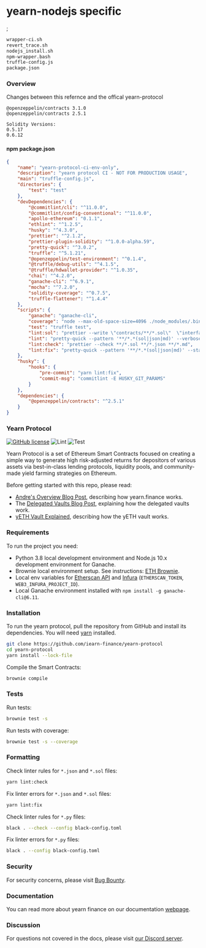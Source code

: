 # yearn-nodejs specific

;
```bash
wrapper-ci.sh
revert_trace.sh
nodejs_install.sh
npm-wrapper.bash
truffle-config.js
package.json
```

### Overview 

Changes between this refernce and the offical yearn-protocol 

    @openzeppelin/contracts 3.1.0
    @openzeppelin/contracts 2.5.1

    Solidity Versions:
    0.5.17
    0.6.12



#### npm package.json

```json
{
    "name": "yearn-protocol-ci-env-only",
    "description": "yearn protocol CI - NOT FOR PRODUCTION USAGE",
    "main": "truffle-config.js",
    "directories": {
        "test": "test"
    },
    "devDependencies": {
        "@commitlint/cli": "^11.0.0",
        "@commitlint/config-conventional": "^11.0.0",
        "apollo-ethereum": "0.1.1",
        "ethlint": "^1.2.5",
        "husky": "^4.3.0",
        "prettier": "^2.1.2",
        "prettier-plugin-solidity": "^1.0.0-alpha.59",
        "pretty-quick": "^3.0.2",
        "truffle": "^5.1.21",
        "@openzeppelin/test-environment": "^0.1.4",
        "@truffle/debug-utils": "^4.1.5",
        "@truffle/hdwallet-provider": "^1.0.35",
        "chai": "^4.2.0",
        "ganache-cli": "^6.9.1",
        "mocha": "^7.2.0",
        "solidity-coverage": "^0.7.5",
        "truffle-flattener": "^1.4.4"
    },
    "scripts": {
        "ganache": "ganache-cli",
        "coverage": "node --max-old-space-size=4096 ./node_modules/.bin/truffle run coverage --network development",
        "test": "truffle test",
        "lint:sol": "prettier --write \"contracts/**/*.sol\"  \"interfaces/**/*.sol\" --loglevel debug --plugin prettier-plugin-solidity",
        "lint": "pretty-quick --pattern '**/*.*(sol|json|md)' --verbose",
        "lint:check": "prettier --check **/*.sol **/*.json **/*.md",
        "lint:fix": "pretty-quick --pattern '**/*.*(sol|json|md)' --staged --verbose"
    },
    "husky": {
        "hooks": {
            "pre-commit": "yarn lint:fix",
            "commit-msg": "commitlint -E HUSKY_GIT_PARAMS"
        }
    },
    "dependencies": {
        "@openzeppelin/contracts": "^2.5.1"
    }
}
```

### Yearn Protocol

[![GitHub license](https://img.shields.io/badge/license-AGPL-blue.svg)](https://github.com/iearn-finance/yearn-protocol/blob/master/LICENSE)
![Lint](https://github.com/iearn-finance/yearn-protocol/workflows/Lint/badge.svg)
![Test](https://github.com/iearn-finance/yearn-protocol/workflows/Test/badge.svg)

Yearn Protocol is a set of Ethereum Smart Contracts focused on creating a simple way to generate high risk-adjusted returns for depositors of various assets via best-in-class lending protocols, liquidity pools, and community-made yield farming strategies on Ethereum.

Before getting started with this repo, please read:

-   [Andre's Overview Blog Post](https://medium.com/iearn/yearn-finance-v2-af2c6a6a3613), describing how yearn.finance works.
-   The [Delegated Vaults Blog Post](https://medium.com/iearn/delegated-vaults-explained-fa81f1c3fce2), explaining how the delegated vaults work.
-   [yETH Vault Explained](https://medium.com/iearn/yeth-vault-explained-c29d6b93a371), describing how the yETH vault works.

### Requirements

To run the project you need:

-   Python 3.8 local development environment and Node.js 10.x development environment for Ganache.
-   Brownie local environment setup. See instructions: [ETH Brownie](https://github.com/eth-brownie/brownie).
-   Local env variables for [Etherscan API](https://etherscan.io/apis) and [Infura](https://infura.io/) (`ETHERSCAN_TOKEN`, `WEB3_INFURA_PROJECT_ID`).
-   Local Ganache environment installed with `npm install -g ganache-cli@6.11`.

### Installation

To run the yearn protocol, pull the repository from GitHub and install its dependencies. You will need [yarn](https://yarnpkg.com/lang/en/docs/install/) installed.

```bash
git clone https://github.com/iearn-finance/yearn-protocol
cd yearn-protocol
yarn install --lock-file
```

Compile the Smart Contracts:

```bash
brownie compile
```

### Tests

Run tests:

```bash
brownie test -s
```

Run tests with coverage:

```bash
brownie test -s --coverage
```

### Formatting

Check linter rules for `*.json` and `*.sol` files:

```bash
yarn lint:check
```

Fix linter errors for `*.json` and `*.sol` files:

```bash
yarn lint:fix
```

Check linter rules for `*.py` files:

```bash
black . --check --config black-config.toml
```

Fix linter errors for `*.py` files:

```bash
black . --config black-config.toml
```

### Security

For security concerns, please visit [Bug Bounty](https://github.com/iearn-finance/yearn-protocol/blob/develop/SECURITY.md).

### Documentation

You can read more about yearn finance on our documentation [webpage](https://docs.yearn.finance).

### Discussion

For questions not covered in the docs, please visit [our Discord server](http://discord.yearn.finance).


